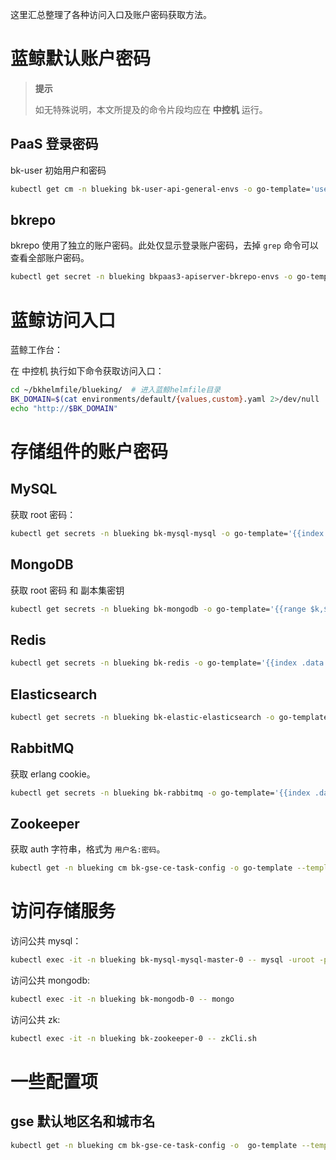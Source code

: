这里汇总整理了各种访问入口及账户密码获取方法。

# 蓝鲸默认账户密码
>**提示**
>
>如无特殊说明，本文所提及的命令片段均应在 **中控机** 运行。

## PaaS 登录密码
bk-user 初始用户和密码
``` bash
kubectl get cm -n blueking bk-user-api-general-envs -o go-template='user={{.data.INITIAL_ADMIN_USERNAME}}{{"\n"}}password={{ .data.INITIAL_ADMIN_PASSWORD }}{{"\n"}}'
```

## bkrepo
bkrepo 使用了独立的账户密码。此处仅显示登录账户密码，去掉 `grep` 命令可以查看全部账户密码。
``` bash
kubectl get secret -n blueking bkpaas3-apiserver-bkrepo-envs -o go-template='{{range $k,$v := .data}}{{$k}}={{$v|base64decode}}{{"\n"}}{{end}}' | grep ADMIN
```

# 蓝鲸访问入口
蓝鲸工作台：

在 中控机 执行如下命令获取访问入口：
``` bash
cd ~/bkhelmfile/blueking/  # 进入蓝鲸helmfile目录
BK_DOMAIN=$(cat environments/default/{values,custom}.yaml 2>/dev/null | yq e '.domain.bkDomain' -)  # 读取默认或自定义域名
echo "http://$BK_DOMAIN"
```

# 存储组件的账户密码
## MySQL
获取 root 密码：
``` bash
kubectl get secrets -n blueking bk-mysql-mysql -o go-template='{{index .data "mysql-root-password" | base64decode}}{{"\n"}}'
```

## MongoDB
获取 root 密码 和 副本集密钥
``` bash
kubectl get secrets -n blueking bk-mongodb -o go-template='{{range $k,$v := .data}}{{$k}}={{$v|base64decode}}{{"\n"}}{{end}}'
```

## Redis
``` bash
kubectl get secrets -n blueking bk-redis -o go-template='{{index .data "redis-password" | base64decode }}{{"\n"}}'
```

## Elasticsearch
``` bash
kubectl get secrets -n blueking bk-elastic-elasticsearch -o go-template='{{index .data "elasticsearch-password" | base64decode }}{{"\n"}}'
```

## RabbitMQ
获取 erlang cookie。
``` bash
kubectl get secrets -n blueking bk-rabbitmq -o go-template='{{index .data "rabbitmq-erlang-cookie" | base64decode }}{{"\n"}}'
```

## Zookeeper
获取 auth 字符串，格式为 `用户名:密码`。
``` bash
kubectl get -n blueking cm bk-gse-ce-task-config -o go-template --template '{{index .data "task.conf" }}' | jq -r ".zkauth"
```

# 访问存储服务
访问公共 mysql：
``` bash
kubectl exec -it -n blueking bk-mysql-mysql-master-0 -- mysql -uroot -p密码
```

访问公共 mongodb:
``` bash
kubectl exec -it -n blueking bk-mongodb-0 -- mongo
```

访问公共 zk:
``` bash
kubectl exec -it -n blueking bk-zookeeper-0 -- zkCli.sh
```

# 一些配置项
## gse 默认地区名和城市名
``` bash
kubectl get -n blueking cm bk-gse-ce-task-config -o  go-template --template '{{ index (.data) "task.conf" }}' |  jq '. | {default_region: ."dftregid", default_city: ."dftcityid"}'
```
